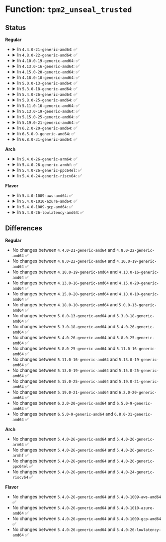 # Function: <code>tpm2_unseal_trusted</code>

## Status
<b>Regular</b>
<ul>
<li>
<details>
<summary>In <code>4.4.0-21-generic-amd64</code>: ✅</summary>

```c
int tpm2_unseal_trusted(struct tpm_chip * chip, struct trusted_key_payload * payload, struct trusted_key_options * options)
```

```json
{
  "name": "tpm2_unseal_trusted",
  "collision_type": "Unique Global",
  "inline_type": "No",
  "funcs": [
    {
      "addr": 18446744071584247264,
      "name": "tpm2_unseal_trusted",
      "external": true,
      "loc": "drivers/char/tpm/tpm2-cmd.c:664",
      "file": "drivers/char/tpm/tpm2-cmd.c",
      "inline": "seen, unknown",
      "caller_inline": [],
      "caller_func": [
        "drivers/char/tpm/tpm-interface.c:tpm_unseal_trusted"
      ]
    }
  ],
  "symbols": [
    {
      "addr": 18446744071584247264,
      "name": "tpm2_unseal_trusted",
      "section": ".text",
      "bind": "STB_GLOBAL",
      "size": 1134
    }
  ]
}
```
</details>
</li>
<li>
<details>
<summary>In <code>4.8.0-22-generic-amd64</code>: ✅</summary>

```c
int tpm2_unseal_trusted(struct tpm_chip * chip, struct trusted_key_payload * payload, struct trusted_key_options * options)
```

```json
{
  "name": "tpm2_unseal_trusted",
  "collision_type": "Unique Global",
  "inline_type": "No",
  "funcs": [
    {
      "addr": 18446744071584587056,
      "name": "tpm2_unseal_trusted",
      "external": true,
      "loc": "drivers/char/tpm/tpm2-cmd.c:664",
      "file": "drivers/char/tpm/tpm2-cmd.c",
      "inline": "seen, unknown",
      "caller_inline": [],
      "caller_func": [
        "drivers/char/tpm/tpm-interface.c:tpm_unseal_trusted"
      ]
    }
  ],
  "symbols": [
    {
      "addr": 18446744071584587056,
      "name": "tpm2_unseal_trusted",
      "section": ".text",
      "bind": "STB_GLOBAL",
      "size": 1123
    }
  ]
}
```
</details>
</li>
<li>
<details>
<summary>In <code>4.10.0-19-generic-amd64</code>: ✅</summary>

```c
int tpm2_unseal_trusted(struct tpm_chip * chip, struct trusted_key_payload * payload, struct trusted_key_options * options)
```

```json
{
  "name": "tpm2_unseal_trusted",
  "collision_type": "Unique Global",
  "inline_type": "No",
  "funcs": [
    {
      "addr": 18446744071584768608,
      "name": "tpm2_unseal_trusted",
      "external": true,
      "loc": "drivers/char/tpm/tpm2-cmd.c:690",
      "file": "drivers/char/tpm/tpm2-cmd.c",
      "inline": "seen, unknown",
      "caller_inline": [],
      "caller_func": [
        "drivers/char/tpm/tpm-interface.c:tpm_unseal_trusted"
      ]
    }
  ],
  "symbols": [
    {
      "addr": 18446744071584768608,
      "name": "tpm2_unseal_trusted",
      "section": ".text",
      "bind": "STB_GLOBAL",
      "size": 1160
    }
  ]
}
```
</details>
</li>
<li>
<details>
<summary>In <code>4.13.0-16-generic-amd64</code>: ✅</summary>

```c
int tpm2_unseal_trusted(struct tpm_chip * chip, struct trusted_key_payload * payload, struct trusted_key_options * options)
```

```json
{
  "name": "tpm2_unseal_trusted",
  "collision_type": "Unique Global",
  "inline_type": "No",
  "funcs": [
    {
      "addr": 18446744071584851744,
      "name": "tpm2_unseal_trusted",
      "external": true,
      "loc": "drivers/char/tpm/tpm2-cmd.c:714",
      "file": "drivers/char/tpm/tpm2-cmd.c",
      "inline": "seen, unknown",
      "caller_inline": [],
      "caller_func": [
        "drivers/char/tpm/tpm-interface.c:tpm_unseal_trusted"
      ]
    }
  ],
  "symbols": [
    {
      "addr": 18446744071584851744,
      "name": "tpm2_unseal_trusted",
      "section": ".text",
      "bind": "STB_GLOBAL",
      "size": 967
    }
  ]
}
```
</details>
</li>
<li>
<details>
<summary>In <code>4.15.0-20-generic-amd64</code>: ✅</summary>

```c
int tpm2_unseal_trusted(struct tpm_chip * chip, struct trusted_key_payload * payload, struct trusted_key_options * options)
```

```json
{
  "name": "tpm2_unseal_trusted",
  "collision_type": "Unique Global",
  "inline_type": "No",
  "funcs": [
    {
      "addr": 18446744071585271232,
      "name": "tpm2_unseal_trusted",
      "external": true,
      "loc": "drivers/char/tpm/tpm2-cmd.c:718",
      "file": "drivers/char/tpm/tpm2-cmd.c",
      "inline": "seen, unknown",
      "caller_inline": [],
      "caller_func": [
        "drivers/char/tpm/tpm-interface.c:tpm_unseal_trusted"
      ]
    }
  ],
  "symbols": [
    {
      "addr": 18446744071585271232,
      "name": "tpm2_unseal_trusted",
      "section": ".text",
      "bind": "STB_GLOBAL",
      "size": 1018
    }
  ]
}
```
</details>
</li>
<li>
<details>
<summary>In <code>4.18.0-10-generic-amd64</code>: ✅</summary>

```c
int tpm2_unseal_trusted(struct tpm_chip * chip, struct trusted_key_payload * payload, struct trusted_key_options * options)
```

```json
{
  "name": "tpm2_unseal_trusted",
  "collision_type": "Unique Global",
  "inline_type": "No",
  "funcs": [
    {
      "addr": 18446744071585508224,
      "name": "tpm2_unseal_trusted",
      "external": true,
      "loc": "drivers/char/tpm/tpm2-cmd.c:715",
      "file": "drivers/char/tpm/tpm2-cmd.c",
      "inline": "seen, unknown",
      "caller_inline": [],
      "caller_func": [
        "drivers/char/tpm/tpm-interface.c:tpm_unseal_trusted"
      ]
    }
  ],
  "symbols": [
    {
      "addr": 18446744071585508224,
      "name": "tpm2_unseal_trusted",
      "section": ".text",
      "bind": "STB_GLOBAL",
      "size": 1020
    }
  ]
}
```
</details>
</li>
<li>
<details>
<summary>In <code>5.0.0-13-generic-amd64</code>: ✅</summary>

```c
int tpm2_unseal_trusted(struct tpm_chip * chip, struct trusted_key_payload * payload, struct trusted_key_options * options)
```

```json
{
  "name": "tpm2_unseal_trusted",
  "collision_type": "Unique Global",
  "inline_type": "No",
  "funcs": [
    {
      "addr": 18446744071585630976,
      "name": "tpm2_unseal_trusted",
      "external": true,
      "loc": "drivers/char/tpm/tpm2-cmd.c:653",
      "file": "drivers/char/tpm/tpm2-cmd.c",
      "inline": "seen, unknown",
      "caller_inline": [],
      "caller_func": [
        "drivers/char/tpm/tpm-interface.c:tpm_unseal_trusted"
      ]
    }
  ],
  "symbols": [
    {
      "addr": 18446744071585630976,
      "name": "tpm2_unseal_trusted",
      "section": ".text",
      "bind": "STB_GLOBAL",
      "size": 1020
    }
  ]
}
```
</details>
</li>
<li>
<details>
<summary>In <code>5.3.0-18-generic-amd64</code>: ✅</summary>

```c
int tpm2_unseal_trusted(struct tpm_chip * chip, struct trusted_key_payload * payload, struct trusted_key_options * options)
```

```json
{
  "name": "tpm2_unseal_trusted",
  "collision_type": "Unique Global",
  "inline_type": "No",
  "funcs": [
    {
      "addr": 18446744071585853312,
      "name": "tpm2_unseal_trusted",
      "external": true,
      "loc": "drivers/char/tpm/tpm2-cmd.c:657",
      "file": "drivers/char/tpm/tpm2-cmd.c",
      "inline": "seen, unknown",
      "caller_inline": [],
      "caller_func": [
        "drivers/char/tpm/tpm-interface.c:tpm_unseal_trusted"
      ]
    }
  ],
  "symbols": [
    {
      "addr": 18446744071585853312,
      "name": "tpm2_unseal_trusted",
      "section": ".text",
      "bind": "STB_GLOBAL",
      "size": 948
    }
  ]
}
```
</details>
</li>
<li>
<details>
<summary>In <code>5.4.0-26-generic-amd64</code>: ✅</summary>

```c
int tpm2_unseal_trusted(struct tpm_chip * chip, struct trusted_key_payload * payload, struct trusted_key_options * options)
```

```json
{
  "name": "tpm2_unseal_trusted",
  "collision_type": "Unique Global",
  "inline_type": "No",
  "funcs": [
    {
      "addr": 18446744071585995888,
      "name": "tpm2_unseal_trusted",
      "external": true,
      "loc": "drivers/char/tpm/tpm2-cmd.c:657",
      "file": "drivers/char/tpm/tpm2-cmd.c",
      "inline": "seen, unknown",
      "caller_inline": [],
      "caller_func": [
        "drivers/char/tpm/tpm-interface.c:tpm_unseal_trusted"
      ]
    }
  ],
  "symbols": [
    {
      "addr": 18446744071585995888,
      "name": "tpm2_unseal_trusted",
      "section": ".text",
      "bind": "STB_GLOBAL",
      "size": 948
    }
  ]
}
```
</details>
</li>
<li>
<details>
<summary>In <code>5.8.0-25-generic-amd64</code>: ✅</summary>

```c
int tpm2_unseal_trusted(struct tpm_chip * chip, struct trusted_key_payload * payload, struct trusted_key_options * options)
```

```json
{
  "name": "tpm2_unseal_trusted",
  "collision_type": "Unique Global",
  "inline_type": "No",
  "funcs": [
    {
      "addr": 18446744071583710640,
      "name": "tpm2_unseal_trusted",
      "external": true,
      "loc": "security/keys/trusted-keys/trusted_tpm2.c:300",
      "file": "security/keys/trusted-keys/trusted_tpm2.c",
      "inline": "seen, unknown",
      "caller_inline": [],
      "caller_func": [
        "security/keys/trusted-keys/trusted_tpm1.c:trusted_instantiate"
      ]
    }
  ],
  "symbols": [
    {
      "addr": 18446744071583710640,
      "name": "tpm2_unseal_trusted",
      "section": ".text",
      "bind": "STB_GLOBAL",
      "size": 122
    }
  ]
}
```
</details>
</li>
<li>
<details>
<summary>In <code>5.11.0-16-generic-amd64</code>: ✅</summary>

```c
int tpm2_unseal_trusted(struct tpm_chip * chip, struct trusted_key_payload * payload, struct trusted_key_options * options)
```

```json
{
  "name": "tpm2_unseal_trusted",
  "collision_type": "Unique Global",
  "inline_type": "No",
  "funcs": [
    {
      "addr": 18446744071583831472,
      "name": "tpm2_unseal_trusted",
      "external": true,
      "loc": "security/keys/trusted-keys/trusted_tpm2.c:307",
      "file": "security/keys/trusted-keys/trusted_tpm2.c",
      "inline": "seen, unknown",
      "caller_inline": [],
      "caller_func": [
        "security/keys/trusted-keys/trusted_tpm1.c:trusted_instantiate"
      ]
    }
  ],
  "symbols": [
    {
      "addr": 18446744071583831472,
      "name": "tpm2_unseal_trusted",
      "section": ".text",
      "bind": "STB_GLOBAL",
      "size": 160
    }
  ]
}
```
</details>
</li>
<li>
<details>
<summary>In <code>5.13.0-19-generic-amd64</code>: ✅</summary>

```c
int tpm2_unseal_trusted(struct tpm_chip * chip, struct trusted_key_payload * payload, struct trusted_key_options * options)
```

```json
{
  "name": "tpm2_unseal_trusted",
  "collision_type": "Unique Global",
  "inline_type": "No",
  "funcs": [
    {
      "addr": 18446744071583857264,
      "name": "tpm2_unseal_trusted",
      "external": true,
      "loc": "security/keys/trusted-keys/trusted_tpm2.c:528",
      "file": "security/keys/trusted-keys/trusted_tpm2.c",
      "inline": "seen, unknown",
      "caller_inline": [],
      "caller_func": [
        "security/keys/trusted-keys/trusted_tpm1.c:trusted_tpm_unseal"
      ]
    }
  ],
  "symbols": [
    {
      "addr": 18446744071583857264,
      "name": "tpm2_unseal_trusted",
      "section": ".text",
      "bind": "STB_GLOBAL",
      "size": 163
    }
  ]
}
```
</details>
</li>
<li>
<details>
<summary>In <code>5.15.0-25-generic-amd64</code>: ✅</summary>

```c
int tpm2_unseal_trusted(struct tpm_chip * chip, struct trusted_key_payload * payload, struct trusted_key_options * options)
```

```json
{
  "name": "tpm2_unseal_trusted",
  "collision_type": "Unique Global",
  "inline_type": "No",
  "funcs": [
    {
      "addr": 18446744071584220512,
      "name": "tpm2_unseal_trusted",
      "external": true,
      "loc": "security/keys/trusted-keys/trusted_tpm2.c:528",
      "file": "security/keys/trusted-keys/trusted_tpm2.c",
      "inline": "seen, unknown",
      "caller_inline": [],
      "caller_func": [
        "security/keys/trusted-keys/trusted_tpm1.c:trusted_tpm_unseal"
      ]
    }
  ],
  "symbols": [
    {
      "addr": 18446744071584220512,
      "name": "tpm2_unseal_trusted",
      "section": ".text",
      "bind": "STB_GLOBAL",
      "size": 163
    }
  ]
}
```
</details>
</li>
<li>
<details>
<summary>In <code>5.19.0-21-generic-amd64</code>: ✅</summary>

```c
int tpm2_unseal_trusted(struct tpm_chip * chip, struct trusted_key_payload * payload, struct trusted_key_options * options)
```

```json
{
  "name": "tpm2_unseal_trusted",
  "collision_type": "Unique Global",
  "inline_type": "No",
  "funcs": [
    {
      "addr": 18446744071584824416,
      "name": "tpm2_unseal_trusted",
      "external": true,
      "loc": "security/keys/trusted-keys/trusted_tpm2.c:528",
      "file": "security/keys/trusted-keys/trusted_tpm2.c",
      "inline": "seen, unknown",
      "caller_inline": [],
      "caller_func": [
        "security/keys/trusted-keys/trusted_tpm1.c:trusted_tpm_unseal"
      ]
    }
  ],
  "symbols": [
    {
      "addr": 18446744071584824416,
      "name": "tpm2_unseal_trusted",
      "section": ".text",
      "bind": "STB_GLOBAL",
      "size": 181
    }
  ]
}
```
</details>
</li>
<li>
<details>
<summary>In <code>6.2.0-20-generic-amd64</code>: ✅</summary>

```c
int tpm2_unseal_trusted(struct tpm_chip * chip, struct trusted_key_payload * payload, struct trusted_key_options * options)
```

```json
{
  "name": "tpm2_unseal_trusted",
  "collision_type": "Unique Global",
  "inline_type": "No",
  "funcs": [
    {
      "addr": 18446744071585524048,
      "name": "tpm2_unseal_trusted",
      "external": true,
      "loc": "security/keys/trusted-keys/trusted_tpm2.c:528",
      "file": "security/keys/trusted-keys/trusted_tpm2.c",
      "inline": "seen, unknown",
      "caller_inline": [],
      "caller_func": [
        "security/keys/trusted-keys/trusted_tpm1.c:trusted_tpm_unseal"
      ]
    }
  ],
  "symbols": [
    {
      "addr": 18446744071585524048,
      "name": "tpm2_unseal_trusted",
      "section": ".text",
      "bind": "STB_GLOBAL",
      "size": 181
    }
  ]
}
```
</details>
</li>
<li>
<details>
<summary>In <code>6.5.0-9-generic-amd64</code>: ✅</summary>

```c
int tpm2_unseal_trusted(struct tpm_chip * chip, struct trusted_key_payload * payload, struct trusted_key_options * options)
```

```json
{
  "name": "tpm2_unseal_trusted",
  "collision_type": "Unique Global",
  "inline_type": "No",
  "funcs": [
    {
      "addr": 18446744071585755808,
      "name": "tpm2_unseal_trusted",
      "external": true,
      "loc": "security/keys/trusted-keys/trusted_tpm2.c:528",
      "file": "security/keys/trusted-keys/trusted_tpm2.c",
      "inline": "seen, unknown",
      "caller_inline": [],
      "caller_func": [
        "security/keys/trusted-keys/trusted_tpm1.c:trusted_tpm_unseal"
      ]
    }
  ],
  "symbols": [
    {
      "addr": 18446744071585755808,
      "name": "tpm2_unseal_trusted",
      "section": ".text",
      "bind": "STB_GLOBAL",
      "size": 181
    }
  ]
}
```
</details>
</li>
<li>
<details>
<summary>In <code>6.8.0-31-generic-amd64</code>: ✅</summary>

```c
int tpm2_unseal_trusted(struct tpm_chip * chip, struct trusted_key_payload * payload, struct trusted_key_options * options)
```

```json
{
  "name": "tpm2_unseal_trusted",
  "collision_type": "Unique Global",
  "inline_type": "No",
  "funcs": [
    {
      "addr": 18446744071586003232,
      "name": "tpm2_unseal_trusted",
      "external": true,
      "loc": "security/keys/trusted-keys/trusted_tpm2.c:528",
      "file": "security/keys/trusted-keys/trusted_tpm2.c",
      "inline": "seen, unknown",
      "caller_inline": [],
      "caller_func": [
        "security/keys/trusted-keys/trusted_tpm1.c:trusted_tpm_unseal"
      ]
    }
  ],
  "symbols": [
    {
      "addr": 18446744071586003232,
      "name": "tpm2_unseal_trusted",
      "section": ".text",
      "bind": "STB_GLOBAL",
      "size": 181
    }
  ]
}
```
</details>
</li>
</ul>
<b>Arch</b>
<ul>
<li>
<details>
<summary>In <code>5.4.0-26-generic-arm64</code>: ✅</summary>

```c
int tpm2_unseal_trusted(struct tpm_chip * chip, struct trusted_key_payload * payload, struct trusted_key_options * options)
```

```json
{
  "name": "tpm2_unseal_trusted",
  "collision_type": "Unique Global",
  "inline_type": "No",
  "funcs": [
    {
      "addr": 18446603336498792032,
      "name": "tpm2_unseal_trusted",
      "external": true,
      "loc": "drivers/char/tpm/tpm2-cmd.c:657",
      "file": "drivers/char/tpm/tpm2-cmd.c",
      "inline": "seen, unknown",
      "caller_inline": [],
      "caller_func": [
        "drivers/char/tpm/tpm-interface.c:tpm_unseal_trusted"
      ]
    }
  ],
  "symbols": [
    {
      "addr": 18446603336498792032,
      "name": "tpm2_unseal_trusted",
      "section": ".text",
      "bind": "STB_GLOBAL",
      "size": 1008
    }
  ]
}
```
</details>
</li>
<li>
<details>
<summary>In <code>5.4.0-26-generic-armhf</code>: ✅</summary>

```c
int tpm2_unseal_trusted(struct tpm_chip * chip, struct trusted_key_payload * payload, struct trusted_key_options * options)
```

```json
{
  "name": "tpm2_unseal_trusted",
  "collision_type": "Unique Global",
  "inline_type": "No",
  "funcs": [
    {
      "addr": 3231406528,
      "name": "tpm2_unseal_trusted",
      "external": true,
      "loc": "drivers/char/tpm/tpm2-cmd.c:657",
      "file": "drivers/char/tpm/tpm2-cmd.c",
      "inline": "seen, unknown",
      "caller_inline": [],
      "caller_func": [
        "drivers/char/tpm/tpm-interface.c:tpm_unseal_trusted"
      ]
    }
  ],
  "symbols": [
    {
      "addr": 3231406528,
      "name": "tpm2_unseal_trusted",
      "section": ".text",
      "bind": "STB_GLOBAL",
      "size": 1036
    }
  ]
}
```
</details>
</li>
<li>
<details>
<summary>In <code>5.4.0-26-generic-ppc64el</code>: ✅</summary>

```c
int tpm2_unseal_trusted(struct tpm_chip * chip, struct trusted_key_payload * payload, struct trusted_key_options * options)
```

```json
{
  "name": "tpm2_unseal_trusted",
  "collision_type": "Unique Global",
  "inline_type": "No",
  "funcs": [
    {
      "addr": 13835058055291986192,
      "name": "tpm2_unseal_trusted",
      "external": true,
      "loc": "drivers/char/tpm/tpm2-cmd.c:657",
      "file": "drivers/char/tpm/tpm2-cmd.c",
      "inline": "seen, unknown",
      "caller_inline": [],
      "caller_func": [
        "drivers/char/tpm/tpm-interface.c:tpm_unseal_trusted"
      ]
    }
  ],
  "symbols": [
    {
      "addr": 13835058055291986192,
      "name": "tpm2_unseal_trusted",
      "section": ".text",
      "bind": "STB_GLOBAL",
      "size": 1364
    }
  ]
}
```
</details>
</li>
<li>
<details>
<summary>In <code>5.4.0-24-generic-riscv64</code>: ✅</summary>

```c
int tpm2_unseal_trusted(struct tpm_chip * chip, struct trusted_key_payload * payload, struct trusted_key_options * options)
```

```json
{
  "name": "tpm2_unseal_trusted",
  "collision_type": "Unique Global",
  "inline_type": "No",
  "funcs": [
    {
      "addr": 18446743936276292562,
      "name": "tpm2_unseal_trusted",
      "external": true,
      "loc": "drivers/char/tpm/tpm2-cmd.c:657",
      "file": "drivers/char/tpm/tpm2-cmd.c",
      "inline": "seen, unknown",
      "caller_inline": [],
      "caller_func": [
        "drivers/char/tpm/tpm-interface.c:tpm_unseal_trusted"
      ]
    }
  ],
  "symbols": [
    {
      "addr": 18446743936276292562,
      "name": "tpm2_unseal_trusted",
      "section": ".text",
      "bind": "STB_GLOBAL",
      "size": 1504
    }
  ]
}
```
</details>
</li>
</ul>
<b>Flavor</b>
<ul>
<li>
<details>
<summary>In <code>5.4.0-1009-aws-amd64</code>: ✅</summary>

```c
int tpm2_unseal_trusted(struct tpm_chip * chip, struct trusted_key_payload * payload, struct trusted_key_options * options)
```

```json
{
  "name": "tpm2_unseal_trusted",
  "collision_type": "Unique Global",
  "inline_type": "No",
  "funcs": [
    {
      "addr": 18446744071585756864,
      "name": "tpm2_unseal_trusted",
      "external": true,
      "loc": "drivers/char/tpm/tpm2-cmd.c:657",
      "file": "drivers/char/tpm/tpm2-cmd.c",
      "inline": "seen, unknown",
      "caller_inline": [],
      "caller_func": [
        "drivers/char/tpm/tpm-interface.c:tpm_unseal_trusted"
      ]
    }
  ],
  "symbols": [
    {
      "addr": 18446744071585756864,
      "name": "tpm2_unseal_trusted",
      "section": ".text",
      "bind": "STB_GLOBAL",
      "size": 948
    }
  ]
}
```
</details>
</li>
<li>
<details>
<summary>In <code>5.4.0-1010-azure-amd64</code>: ✅</summary>

```c
int tpm2_unseal_trusted(struct tpm_chip * chip, struct trusted_key_payload * payload, struct trusted_key_options * options)
```

```json
{
  "name": "tpm2_unseal_trusted",
  "collision_type": "Unique Global",
  "inline_type": "No",
  "funcs": [
    {
      "addr": 18446744071585616048,
      "name": "tpm2_unseal_trusted",
      "external": true,
      "loc": "drivers/char/tpm/tpm2-cmd.c:657",
      "file": "drivers/char/tpm/tpm2-cmd.c",
      "inline": "seen, unknown",
      "caller_inline": [],
      "caller_func": [
        "drivers/char/tpm/tpm-interface.c:tpm_unseal_trusted"
      ]
    }
  ],
  "symbols": [
    {
      "addr": 18446744071585616048,
      "name": "tpm2_unseal_trusted",
      "section": ".text",
      "bind": "STB_GLOBAL",
      "size": 948
    }
  ]
}
```
</details>
</li>
<li>
<details>
<summary>In <code>5.4.0-1009-gcp-amd64</code>: ✅</summary>

```c
int tpm2_unseal_trusted(struct tpm_chip * chip, struct trusted_key_payload * payload, struct trusted_key_options * options)
```

```json
{
  "name": "tpm2_unseal_trusted",
  "collision_type": "Unique Global",
  "inline_type": "No",
  "funcs": [
    {
      "addr": 18446744071585945904,
      "name": "tpm2_unseal_trusted",
      "external": true,
      "loc": "drivers/char/tpm/tpm2-cmd.c:657",
      "file": "drivers/char/tpm/tpm2-cmd.c",
      "inline": "seen, unknown",
      "caller_inline": [],
      "caller_func": [
        "drivers/char/tpm/tpm-interface.c:tpm_unseal_trusted"
      ]
    }
  ],
  "symbols": [
    {
      "addr": 18446744071585945904,
      "name": "tpm2_unseal_trusted",
      "section": ".text",
      "bind": "STB_GLOBAL",
      "size": 948
    }
  ]
}
```
</details>
</li>
<li>
<details>
<summary>In <code>5.4.0-26-lowlatency-amd64</code>: ✅</summary>

```c
int tpm2_unseal_trusted(struct tpm_chip * chip, struct trusted_key_payload * payload, struct trusted_key_options * options)
```

```json
{
  "name": "tpm2_unseal_trusted",
  "collision_type": "Unique Global",
  "inline_type": "No",
  "funcs": [
    {
      "addr": 18446744071586053712,
      "name": "tpm2_unseal_trusted",
      "external": true,
      "loc": "drivers/char/tpm/tpm2-cmd.c:657",
      "file": "drivers/char/tpm/tpm2-cmd.c",
      "inline": "seen, unknown",
      "caller_inline": [],
      "caller_func": [
        "drivers/char/tpm/tpm-interface.c:tpm_unseal_trusted"
      ]
    }
  ],
  "symbols": [
    {
      "addr": 18446744071586053712,
      "name": "tpm2_unseal_trusted",
      "section": ".text",
      "bind": "STB_GLOBAL",
      "size": 938
    }
  ]
}
```
</details>
</li>
</ul>

## Differences
<b>Regular</b>
<ul>
<li>
No changes between <code>4.4.0-21-generic-amd64</code> and <code>4.8.0-22-generic-amd64</code> ✅
</li>
<li>
No changes between <code>4.8.0-22-generic-amd64</code> and <code>4.10.0-19-generic-amd64</code> ✅
</li>
<li>
No changes between <code>4.10.0-19-generic-amd64</code> and <code>4.13.0-16-generic-amd64</code> ✅
</li>
<li>
No changes between <code>4.13.0-16-generic-amd64</code> and <code>4.15.0-20-generic-amd64</code> ✅
</li>
<li>
No changes between <code>4.15.0-20-generic-amd64</code> and <code>4.18.0-10-generic-amd64</code> ✅
</li>
<li>
No changes between <code>4.18.0-10-generic-amd64</code> and <code>5.0.0-13-generic-amd64</code> ✅
</li>
<li>
No changes between <code>5.0.0-13-generic-amd64</code> and <code>5.3.0-18-generic-amd64</code> ✅
</li>
<li>
No changes between <code>5.3.0-18-generic-amd64</code> and <code>5.4.0-26-generic-amd64</code> ✅
</li>
<li>
No changes between <code>5.4.0-26-generic-amd64</code> and <code>5.8.0-25-generic-amd64</code> ✅
</li>
<li>
No changes between <code>5.8.0-25-generic-amd64</code> and <code>5.11.0-16-generic-amd64</code> ✅
</li>
<li>
No changes between <code>5.11.0-16-generic-amd64</code> and <code>5.13.0-19-generic-amd64</code> ✅
</li>
<li>
No changes between <code>5.13.0-19-generic-amd64</code> and <code>5.15.0-25-generic-amd64</code> ✅
</li>
<li>
No changes between <code>5.15.0-25-generic-amd64</code> and <code>5.19.0-21-generic-amd64</code> ✅
</li>
<li>
No changes between <code>5.19.0-21-generic-amd64</code> and <code>6.2.0-20-generic-amd64</code> ✅
</li>
<li>
No changes between <code>6.2.0-20-generic-amd64</code> and <code>6.5.0-9-generic-amd64</code> ✅
</li>
<li>
No changes between <code>6.5.0-9-generic-amd64</code> and <code>6.8.0-31-generic-amd64</code> ✅
</li>
</ul>
<b>Arch</b>
<ul>
<li>
No changes between <code>5.4.0-26-generic-amd64</code> and <code>5.4.0-26-generic-arm64</code> ✅
</li>
<li>
No changes between <code>5.4.0-26-generic-amd64</code> and <code>5.4.0-26-generic-armhf</code> ✅
</li>
<li>
No changes between <code>5.4.0-26-generic-amd64</code> and <code>5.4.0-26-generic-ppc64el</code> ✅
</li>
<li>
No changes between <code>5.4.0-26-generic-amd64</code> and <code>5.4.0-24-generic-riscv64</code> ✅
</li>
</ul>
<b>Flavor</b>
<ul>
<li>
No changes between <code>5.4.0-26-generic-amd64</code> and <code>5.4.0-1009-aws-amd64</code> ✅
</li>
<li>
No changes between <code>5.4.0-26-generic-amd64</code> and <code>5.4.0-1010-azure-amd64</code> ✅
</li>
<li>
No changes between <code>5.4.0-26-generic-amd64</code> and <code>5.4.0-1009-gcp-amd64</code> ✅
</li>
<li>
No changes between <code>5.4.0-26-generic-amd64</code> and <code>5.4.0-26-lowlatency-amd64</code> ✅
</li>
</ul>
